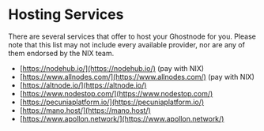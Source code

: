 # Hosting Services

There are several services that offer to host your Ghostnode for you. Please note that this list may not include every available provider, nor are any of them endorsed by the NIX team.

* [https://nodehub.io/](https://nodehub.io/) \(pay with NIX\)
* [https://www.allnodes.com/](https://www.allnodes.com/) \(pay with NIX\)
* [https://altnode.io/](https://altnode.io/)
* [https://www.nodestop.com/](https://www.nodestop.com/)
* [https://pecuniaplatform.io/](https://pecuniaplatform.io/)
* [https://mano.host/](https://mano.host/)
* [https://www.apollon.network/](https://www.apollon.network/)



